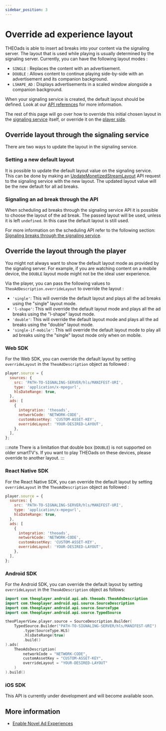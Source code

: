 ```yaml
---
sidebar_position: 3
---
```


# Override ad experience layout

THEOads is able to insert ad breaks into your content via the signaling server. The layout that is used while playing is
usually determined by the signaling server. Currently, you can have the following layout modes :

- `SINGLE` : Replaces the content with an advertisement.
- `DOUBLE` : Allows content to continue playing side-by-side with an advertisement and its companion background.
- `LSHAPE_AD` : Displays advertisements in a scaled window alongside a companion background.

When your signaling service is created, the default layout should be defined. Look at our [API references](/theoads/api/signaling/create-monetized-stream/) for more information.

The rest of this page will go over how to override this initial chosen layout in the [signaling service](#override-layout-through-the-signaling-service) itself,
or override it on the [player side](#override-the-layout-through-the-player).

## Override layout through the signaling service

There are two ways to update the layout in the signaling service.

### Setting a new default layout

It is possible to update the default layout value on the signaling service. This can be done by making an [UpdateMonetizedStreamLayout](/theoads/api/signaling/update-monetized-stream-layout/)
API request to the signaling service with the new layout.
The updated layout value will be the new default for all ad breaks.

### Signaling an ad break through the API

When scheduling ad breaks through the signaling service API it is possible to choose the layout of the ad break.
The passed layout will be used, unless it is left `undefined`. In this case the default layout is still used.

For more information on the scheduling API refer to the following section: [Signaling breaks through the signaling service](/theoads/how-to-guides/signaling-breaks/#through-the-signaling-service).

## Override the layout through the player

You might not always want to show the default layout mode as provided by the signaling server. For example, if you are watching
content on a mobile device, the `DOUBLE` layout mode might not be the ideal user experience.

Via the player, you can pass the following values to `TheoAdDescription.overrideLayout` to override the layout :

- `'single'`: This will override the default layout and plays all the ad breaks using the "single" layout mode.
- `'l-shape'`: This will override the default layout mode and plays all the ad breaks using the "l-shape" layout mode.
- `'double'`: This will override the default layout mode and plays all the ad breaks using the "double" layout mode.
- `'single-if-mobile'`: This will override the default layout mode to play all ad breaks using the "single" layout mode only when on mobile.

### Web SDK

For the Web SDK, you can override the default layout by setting `overrideLayout` in the `TheoAdDescription` object as followed :

```javascript
player.source = {
  sources: {
    src: 'PATH-TO-SIGNALING-SERVER/hls/MANIFEST-URI',
    type: 'application/x-mpegurl',
    hlsDateRange: true,
  },
  ads: [
    {
      integration: 'theoads',
      networkCode: 'NETWORK-CODE',
      customAssetKey: 'CUSTOM-ASSET-KEY',
      overrideLayout: 'YOUR-DESIRED-LAYOUT',
    },
  ],
};
```

:::note
There is a limitation that double box (`DOUBLE`) is not supported on older smartTV's. If you want to play THEOads on these devices, please override to another layout.
:::

### React Native SDK

For the React Native SDK, you can override the default layout by setting `overrideLayout` in the `TheoAdDescription` object as followed :

```javascript
player.source = {
  sources: {
    src: 'PATH-TO-SIGNALING-SERVER/hls/MANIFEST-URI',
    type: 'application/x-mpegurl',
    hlsDateRange: true,
  },
  ads: [
    {
      integration: 'theoads',
      networkCode: 'NETWORK-CODE',
      customAssetKey: 'CUSTOM-ASSET-KEY',
      overrideLayout: 'YOUR-DESIRED-LAYOUT',
    },
  ],
};
```

### Android SDK

For the Android SDK, you can override the default layout by setting `overrideLayout` in the `TheoAdDescription` object as follows:

```kotlin
import com.theoplayer.android.api.ads.theoads.TheoAdsDescription
import com.theoplayer.android.api.source.SourceDescription
import com.theoplayer.android.api.source.SourceType
import com.theoplayer.android.api.source.TypedSource

theoPlayerView.player.source = SourceDescription.Builder(
    TypedSource.Builder("PATH-TO-SIGNALING-SERVER/hls/MANIFEST-URI")
        .type(SourceType.HLS)
        .hlsDateRange(true)
        .build()
).ads(
    TheoAdsDescription(
        networkCode = "NETWORK-CODE",
        customAssetKey = "CUSTOM-ASSET-KEY",
        overrideLayout = "YOUR-DESIRED-LAYOUT"
    )
).build()
```

### iOS SDK

This API is currently under development and will become available soon.

## More information

- [Enable Novel Ad Experiences](https://www.theoplayer.com/product/theoads/)
